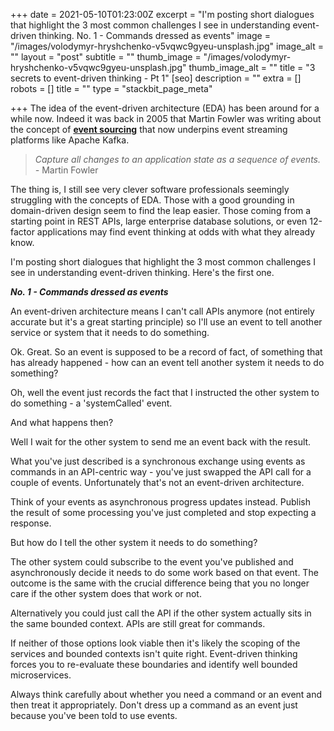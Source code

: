 +++
date = 2021-05-10T01:23:00Z
excerpt = "I'm posting short dialogues that highlight the 3 most common challenges I see in understanding event-driven thinking. No. 1 - Commands dressed as events"
image = "/images/volodymyr-hryshchenko-v5vqwc9gyeu-unsplash.jpg"
image_alt = ""
layout = "post"
subtitle = ""
thumb_image = "/images/volodymyr-hryshchenko-v5vqwc9gyeu-unsplash.jpg"
thumb_image_alt = ""
title = "3 secrets to event-driven thinking - Pt 1"
[seo]
description = ""
extra = []
robots = []
title = ""
type = "stackbit_page_meta"

+++
The idea of the event-driven architecture (EDA) has been around for a while now. Indeed it was back in 2005 that Martin Fowler was writing about the concept of [**event sourcing**](https://martinfowler.com/eaaDev/EventSourcing.html) that now underpins event streaming platforms like Apache Kafka.

> _Capture all changes to an application state as a sequence of events. -_ Martin Fowler

The thing is, I still see very clever software professionals seemingly struggling with the concepts of EDA. Those with a good grounding in domain-driven design seem to find the leap easier. Those coming from a starting point in REST APIs, large enterprise database solutions, or even 12-factor applications may find event thinking at odds with what they already know.

I'm posting short dialogues that highlight the 3 most common challenges I see in understanding event-driven thinking. Here's the first one.

**_No. 1 - Commands dressed as events_**

An event-driven architecture means I can't call APIs anymore (not entirely accurate but it's a great starting principle) so I'll use an event to tell another service or system that it needs to do something.

Ok. Great. So an event is supposed to be a record of fact, of something that has already happened - how can an event tell another system it needs to do something?

Oh, well the event just records the fact that I instructed the other system to do something - a 'systemCalled' event.

And what happens then?

Well I wait for the other system to send me an event back with the result.

What you've just described is a synchronous exchange using events as commands in an API-centric way - you've just swapped the API call for a couple of events. Unfortunately that's not an event-driven architecture.

Think of your events as asynchronous progress updates instead. Publish the result of some processing you've just completed and stop expecting a response.

But how do I tell the other system it needs to do something?

The other system could subscribe to the event you've published and asynchronously decide it needs to do some work based on that event. The outcome is the same with the crucial difference being that you no longer care if the other system does that work or not.

Alternatively you could just call the API if the other system actually sits in the same bounded context. APIs are still great for commands.

If neither of those options look viable then it's likely the scoping of the services and bounded contexts isn't quite right. Event-driven thinking forces you to re-evaluate these boundaries and identify well bounded microservices.

Always think carefully about whether you need a command or an event and then treat it appropriately. Don't dress up a command as an event just because you've been told to use events.